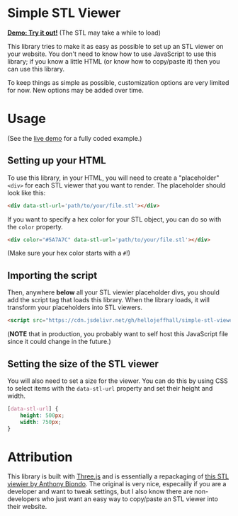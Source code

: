 # Simple STL Viewer

**[Demo: Try it out!](https://simple-stl-viewer-demo.netlify.app)**  (The STL may take a while to load)

This library tries to make it as easy as possible to set up an STL viewer on your website. You don't need to know how to use JavaScript to use this library; if you know a little HTML (or know how to copy/paste it) then you can use this library.

To keep things as simple as possible, customization options are very limited for now. New options may be added over time.

# Usage

(See the [live demo](https://simple-stl-viewer-demo.netlify.app) for a fully coded example.)

## Setting up your HTML
To use this library, in your HTML, you will need to create a "placeholder" `<div>` for each STL viewer that you want to render. The placeholder should look like this:
```HTML
<div data-stl-url='path/to/your/file.stl'></div>
```
If you want to specify a hex color for your STL object, you can do so with the `color` property.
```HTML
<div color="#5A7A7C" data-stl-url='path/to/your/file.stl'></div>
```
(Make sure your hex color starts with a `#`!)

## Importing the script
Then, anywhere **below** all your STL viewier placeholder divs, you should add the script tag that loads this library. When the library loads, it will transform your placeholders into STL viewers.
```HTML
<script src="https://cdn.jsdelivr.net/gh/hellojeffhall/simple-stl-viewer@main/dist/simple-stl-viewer.min.js"></script>
```
(**NOTE** that in production, you probably want to self host this JavaScript file since it could change in the future.)

## Setting the size of the STL viewer
You will also need to set a size for the viewer. You can do this by using CSS to select items with the `data-stl-url` property and set their height and width.
```CSS
[data-stl-url] {
	height: 500px;
	width: 750px;
}
```

# Attribution
This library is built with [Three.js](https://threejs.org/docs/) and is essentially a repackaging of [this STL viewier by Anthony Biondo](https://tonybox.net/posts/simple-stl-viewer/). The original is very nice, especailly if you are a developer and want to tweak settings, but I also know there are non-developers who just want an easy way to copy/paste an STL viewer into their website.